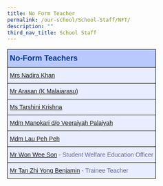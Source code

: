 ```yaml
---
title: No Form Teacher
permalink: /our-school/School-Staff/NFT/
description: ""
third_nav_title: School Staff
---
```

<style type="text/css">
.tg  {border-collapse:collapse;border-color:#aabcfe;border-spacing:0;}
.tg td{background-color:#e8edff;border-color:#aabcfe;border-style:solid;border-width:1px;color:#669;
  font-family:Arial, sans-serif;font-size:14px;overflow:hidden;padding:10px 5px;word-break:normal;}
.tg th{background-color:#b9c9fe;border-color:#aabcfe;border-style:solid;border-width:1px;color:#039;
  font-family:Arial, sans-serif;font-size:14px;font-weight:normal;overflow:hidden;padding:10px 5px;word-break:normal;}
.tg .tg-18eh{border-color:#000000;font-weight:bold;text-align:center;vertical-align:middle}
.tg .tg-s25z{border-color:#000000;font-size:18px;font-weight:bold;text-align:left;vertical-align:top}
.tg .tg-73oq{border-color:#000000;text-align:left;vertical-align:top}
</style>
<table class="tg" style="undefined;table-layout: fixed; width: 600px">
<thead>
  <tr>
    <th class="tg-s25z">No-Form Teachers</th>
  </tr>
</thead>
<tbody>
  <tr>
    <td class="tg-73oq"><a href="mailto:nadira_abdullah@schools.gov.sg">Mrs Nadira Khan</a></td></tr><tr>
    <td class="tg-73oq"><a href="mailto:k_malaiarasu@schools.gov.sg">Mr Arasan (K Malaiarasu)</a></td></tr><tr>
    <td class="tg-73oq"><a href="mailto:tarshini_krishna@schools.gov.sg">Ms Tarshini Krishna</a></td></tr><tr>
    <td class="tg-73oq"><a href="mailto:manokari_v_palaiyah@schools.gov.sg">Mdm Manokari d/o Veeraiyah Palaiyah</a></td></tr><tr>
    <td class="tg-73oq"><a href="mailto:lau_peh_peh@schools.gov.sg">Mdm Lau Peh Peh</a></td></tr><tr>
    <td class="tg-73oq"><a href="mailto:won_wee_son@schools.gov.sg">Mr Won Wee Son</a> - Student Welfare Education Officer</td></tr>
	<tr>
    <td class="tg-73oq"><a href="mailto:tan_zhi_yong_benjamin@moe.edu.sg">Mr Tan Zhi Yong Benjamin</a> - Trainee Teacher</td></tr>
</tr>
</tbody>
</table>